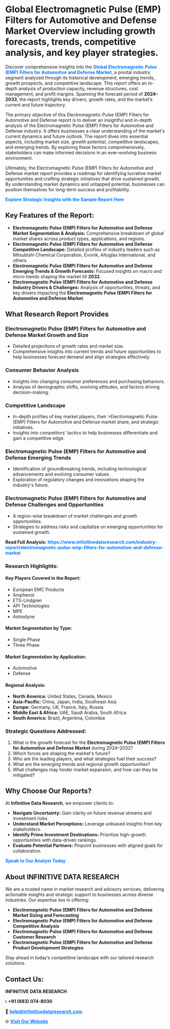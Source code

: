 <h1>Global Electromagnetic Pulse (EMP) Filters for Automotive and Defense Market Overview including growth forecasts, trends, competitive analysis, and key player strategies.</h1>
<p>
Discover comprehensive insights into the 
<a href="https://www.infinitivedataresearch.com/industry-report/electromagnetic-pulse-emp-filters-for-automotive-and-defense-market" rel="dofollow" style="color: #007BFF; text-decoration: none;"><strong>Global Electromagnetic Pulse (EMP) Filters for Automotive and Defense Market</strong></a>, a pivotal industry segment analyzed through its historical development, emerging trends, growth prospects, and competitive landscape. This report offers an in-depth analysis of production capacity, revenue structures, cost management, and profit margins. Spanning the forecast period of <strong>2024–2033</strong>, the report highlights key drivers, growth rates, and the market’s current and future trajectory.
</p>
<p>
The primary objective of this Electromagnetic Pulse (EMP) Filters for Automotive and Defense report is to deliver an insightful and in-depth analysis of the Electromagnetic Pulse (EMP) Filters for Automotive and Defense industry. It offers businesses a clear understanding of the market's current dynamics and future outlook. The report dives into essential aspects, including market size, growth potential, competitive landscapes, and emerging trends. By exploring these factors comprehensively, stakeholders can make informed decisions in an ever-evolving business environment.
</p>
<p>
Ultimately, the Electromagnetic Pulse (EMP) Filters for Automotive and Defense market report provides a roadmap for identifying lucrative market opportunities and crafting strategic initiatives that drive sustained growth. By understanding market dynamics and untapped potential, businesses can position themselves for long-term success and profitability.
</p>
<p>
<a href="https://www.infinitivedataresearch.com/request-sample/reportId=106838" style="color: #007BFF; text-decoration: none;"><strong>Explore Strategic Insights with the Sample Report Here</strong></a>
</p>

<h2>Key Features of the Report:</h2>
<ul>
<li><strong>Electromagnetic Pulse (EMP) Filters for Automotive and Defense Market Segmentation & Analysis:</strong> Comprehensive breakdown of global market shares across product types, applications, and regions.</li>
<li><strong>Electromagnetic Pulse (EMP) Filters for Automotive and Defense Competitive Landscape:</strong> Detailed profiles of industry leaders such as Mitsubishi Chemical Corporation, Evonik, Altuglas International, and others.</li>
<li><strong>Electromagnetic Pulse (EMP) Filters for Automotive and Defense Emerging Trends & Growth Forecasts:</strong> Focused insights on macro and micro trends shaping the market till <strong>2032</strong>.</li>
<li><strong>Electromagnetic Pulse (EMP) Filters for Automotive and Defense Industry Drivers & Challenges:</strong> Analysis of opportunities, threats, and key drivers impacting the <strong>Electromagnetic Pulse (EMP) Filters for Automotive and Defense Market</strong>.</li>
</ul>

<h2>What Research Report Provides</h2>
<h3>Electromagnetic Pulse (EMP) Filters for Automotive and Defense Market Growth and Size</h3>
<ul>
<li>Detailed projections of growth rates and market size.</li>
<li>Comprehensive insights into current trends and future opportunities to help businesses forecast demand and align strategies effectively.</li>
</ul>

<h3>Consumer Behavior Analysis</h3>
<ul>
<li>Insights into changing consumer preferences and purchasing behaviors.</li>
<li>Analysis of demographic shifts, evolving attitudes, and factors driving decision-making.</li>
</ul>

<h3>Competitive Landscape</h3>
<ul>
<li>In-depth profiles of key market players, their >Electromagnetic Pulse (EMP) Filters for Automotive and Defense market share, and strategic initiatives.</li>
<li>Insights into competitors' tactics to help businesses differentiate and gain a competitive edge.</li>
</ul>

<h3>Electromagnetic Pulse (EMP) Filters for Automotive and Defense Emerging Trends</h3>
<ul>
<li>Identification of groundbreaking trends, including technological advancements and evolving consumer values.</li>
<li>Exploration of regulatory changes and innovations shaping the industry's future.</li>
</ul>

<h3>Electromagnetic Pulse (EMP) Filters for Automotive and Defense Challenges and Opportunities</h3>
<ul>
<li>A region-wise breakdown of market challenges and growth opportunities.</li>
<li>Strategies to address risks and capitalize on emerging opportunities for sustained growth.</li>
</ul>
<p><strong>Read Full Analysis:</strong> <a href="https://www.infinitivedataresearch.com/industry-report/electromagnetic-pulse-emp-filters-for-automotive-and-defense-market" rel="dofollow" style="color: #007BFF; text-decoration: none;"><strong>https://www.infinitivedataresearch.com/industry-report/electromagnetic-pulse-emp-filters-for-automotive-and-defense-market</strong></a></p>
<h3>Research Highlights:</h3>
<h4>Key Players Covered in the Report:</h4>
<ul><li>European EMC Products</li><li>Amphenol</li><li>ETS-Lindgren</li><li>API Technologies</li><li>MPE</li><li>Astrodyne</li></ul>
<h4>Market Segmentation by Type:</h4>
<ul><li>Single Phase</li><li>Three Phase</li></ul>
<h4>Market Segmentation by Application:</h4>
<ul><li>Automotive</li><li>Defense</li></ul>

<h4>Regional Analysis:</h4>
<ul>
<li><strong>North America:</strong> United States, Canada, Mexico</li>
<li><strong>Asia-Pacific:</strong> China, Japan, India, Southeast Asia</li>
<li><strong>Europe:</strong> Germany, UK, France, Italy, Russia</li>
<li><strong>Middle East & Africa:</strong> UAE, Saudi Arabia, South Africa</li>
<li><strong>South America:</strong> Brazil, Argentina, Colombia</li>
</ul>

<h3>Strategic Questions Addressed:</h3>
<ol>
<li>What is the growth forecast for the <strong>Electromagnetic Pulse (EMP) Filters for Automotive and Defense Market</strong> during 2024–2032?</li>
<li>Which forces are shaping the market's future?</li>
<li>Who are the leading players, and what strategies fuel their success?</li>
<li>What are the emerging trends and regional growth opportunities?</li>
<li>What challenges may hinder market expansion, and how can they be mitigated?</li>
</ol>

<h2>Why Choose Our Reports?</h2>
<p>At <strong>Infinitive Data Research</strong>, we empower clients to:</p>
<ul>
<li><strong>Navigate Uncertainty:</strong> Gain clarity on future revenue streams and investment risks.</li>
<li><strong>Understand Market Perceptions:</strong> Leverage unbiased insights from key stakeholders.</li>
<li><strong>Identify Prime Investment Destinations:</strong> Prioritize high-growth opportunities with data-driven rankings.</li>
<li><strong>Evaluate Potential Partners:</strong> Pinpoint businesses with aligned goals for collaboration.</li>
</ul>
<p><a href="https://www.infinitivedataresearch.com/industry-report/electromagnetic-pulse-emp-filters-for-automotive-and-defense-market" rel="dofollow" style="color: #007BFF; text-decoration: none;"><strong>Speak to Our Analyst Today</strong></a></p>

<h2>About INFINITIVE DATA RESEARCH</h2>
<p>We are a trusted name in market research and advisory services, delivering actionable insights and strategic support to businesses across diverse industries. Our expertise lies in offering:</p>
<ul>
<li><strong>Electromagnetic Pulse (EMP) Filters for Automotive and Defense Market Sizing and Forecasting</strong></li>
<li><strong>Electromagnetic Pulse (EMP) Filters for Automotive and Defense Competitive Analysis</strong></li>
<li><strong>Electromagnetic Pulse (EMP) Filters for Automotive and Defense Customer Research</strong></li>
<li><strong>Electromagnetic Pulse (EMP) Filters for Automotive and Defense Product Development Strategies</strong></li>
</ul>
<p>Stay ahead in today’s competitive landscape with our tailored research solutions.</p>

<h2>Contact Us:</h2>
<p><strong>INFINITIVE DATA RESEARCH</strong></p>
<p>📞 <strong>+91 (883) 074-8030</strong></p>
<p>📧 <strong><a href="mailto:help@infinitivedataresearch.com" style="color: #007BFF;">help@infinitivedataresearch.com</a></strong></p>
<p>🌐 <strong><a href="https://www.infinitivedataresearch.com" rel="dofollow" style="color: #007BFF;">Visit Our Website</a></strong></p>